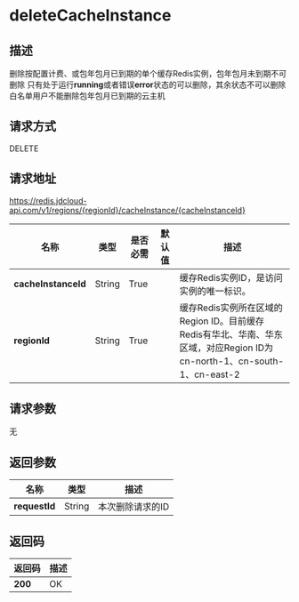# deleteCacheInstance


## 描述
删除按配置计费、或包年包月已到期的单个缓存Redis实例，包年包月未到期不可删除
只有处于运行<b>running</b>或者错误<b>error</b>状态的可以删除，其余状态不可以删除
白名单用户不能删除包年包月已到期的云主机


## 请求方式
DELETE

## 请求地址
https://redis.jdcloud-api.com/v1/regions/{regionId}/cacheInstance/{cacheInstanceId}

|名称|类型|是否必需|默认值|描述|
|---|---|---|---|---|
|**cacheInstanceId**|String|True| |缓存Redis实例ID，是访问实例的唯一标识。|
|**regionId**|String|True| |缓存Redis实例所在区域的Region ID。目前缓存Redis有华北、华南、华东区域，对应Region ID为cn-north-1、cn-south-1、cn-east-2|

## 请求参数
无


## 返回参数
|名称|类型|描述|
|---|---|---|
|**requestId**|String|本次删除请求的ID|



## 返回码
|返回码|描述|
|---|---|
|**200**|OK|

